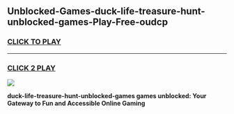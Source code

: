 
## Unblocked-Games-duck-life-treasure-hunt-unblocked-games-Play-Free-oudcp
<h3>
<a href="https://premium76.site?title=duck-life-treasure-hunt-unblocked-games&ref=15A">CLICK TO PLAY</a></h3>
<hr>

<h3>
<a href="https://premium76.site?title=duck-life-treasure-hunt-unblocked-games&ref=15A">CLICK 2 PLAY</a>
  
</h3>

<a href="https://premium76.site?title=duck-life-treasure-hunt-unblocked-games&ref=15A"><img src="https://clearcache.store/games.png"></a>


**duck-life-treasure-hunt-unblocked-games games unblocked: Your Gateway to Fun and Accessible Online Gaming**

